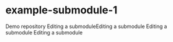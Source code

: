 # example-submodule-1
Demo repository
Editing a submoduleEditing a submodule
Editing a submodule
Editing a submodule
